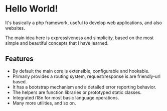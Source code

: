 Hello World!
===========

It's basically a php framework, useful to develop web applications, and also websites.

The main idea here is expressiveness and simplicity, based on the most simple and beautiful concepts that I have learned.


Features
--------

  * By default the main core is extensible, configurable and hookable.
  * Primarly provides a routing system, request/response is are friendly-url based.
  * It has a bootstrap mechanism and a detailed error reporting behavior.
  * The helpers are function libraries or prototyped static classes.
  * Integrated i18n for most basic language operations.
  * Many more utilities, and so on.
